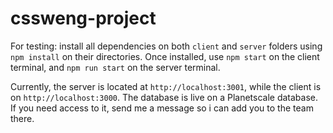 # cssweng-project

For testing:
install all dependencies on both `client` and `server` folders using ``npm install`` on their directories.
Once installed, use `npm start` on the client terminal, and `npm run start` on the server terminal.

Currently, the server is located at `http://localhost:3001`, while the client is on `http://localhost:3000`.
The database is live on a Planetscale database. If you need access to it, send me a message so i can add you to the team there.